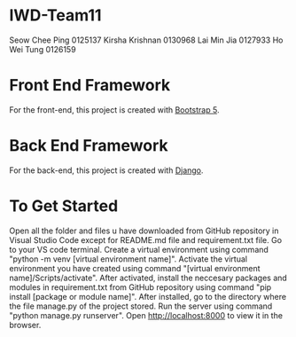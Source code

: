 # IWD-Team11

Seow Chee Ping 0125137
Kirsha Krishnan  0130968
Lai Min Jia 0127933
Ho Wei Tung 0126159

# Front End Framework
For the front-end, this project is created with [Bootstrap 5](https://getbootstrap.com/docs/5.0/getting-started/introduction/).

# Back End Framework
For the back-end, this project is created with [Django](https://www.djangoproject.com/).

# To Get Started
Open all the folder and files u have downloaded from GitHub repository in Visual Studio Code except for README.md file and requirement.txt file.
Go to your VS code terminal.
Create a virtual environment using command "python -m venv [virtual environment name]".
Activate the virtual environment you have created using command "[virtual environment name]/Scripts/activate".
After activated, install the neccesary packages and modules in requirement.txt from GitHub repository using command "pip install [package or module name]".
After installed, go to the directory where the file manage.py of the project stored.
Run the server using command "python manage.py runserver".
Open [http://localhost:8000](http://localhost:8000) to view it in the browser.
